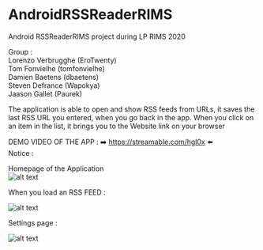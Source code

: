 # AndroidRSSReaderRIMS
Android RSSReaderRIMS project during LP RIMS 2020


Group :  
Lorenzo Verbrugghe (EroTwenty)    
Tom Fonvielhe (tomfonvielhe)    
Damien Baetens  (dbaetens)    
Steven Defrance (Wapokya)       
Jaason Gallet (Paurek)    


The application is able to open and show RSS feeds from URLs, it saves the last RSS URL you entered, when you go back in the app.
When you click on an item in the list, it brings you to the Website link on your browser     

DEMO VIDEO OF THE APP : ➡️ https://streamable.com/hgl0x ⬅️      
Notice :    

Homepage of the Application    
![alt text](https://i.imgur.com/M6ZIoK8.png)    

When you load an RSS FEED :    

![alt text](https://i.imgur.com/jIIzZXX.png)    

Settings page :    

![alt text](https://i.imgur.com/K4coVBY.png)    

